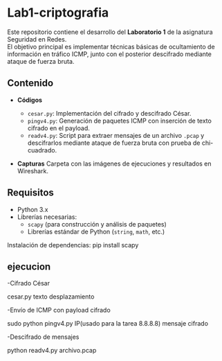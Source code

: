 # Lab1-criptografia
Este repositorio contiene el desarrollo del **Laboratorio 1** de la asignatura Seguridad en Redes.  
El objetivo principal es implementar técnicas básicas de ocultamiento de información en tráfico ICMP, 
junto con el posterior descifrado mediante ataque de fuerza bruta.

## Contenido

- **Códigos**
  - `cesar.py`: Implementación del cifrado y descifrado César.
  - `pingv4.py`: Generación de paquetes ICMP con inserción de texto cifrado en el payload.
  - `readv4.py`: Script para extraer mensajes de un archivo `.pcap` y descifrarlos mediante ataque de fuerza bruta con prueba de chi-cuadrado.

- **Capturas**
  Carpeta con las imágenes de ejecuciones y resultados en Wireshark.

## Requisitos

- Python 3.x  
- Librerías necesarias:  
  - `scapy` (para construcción y análisis de paquetes)  
  - Librerías estándar de Python (`string`, `math`, etc.)

Instalación de dependencias:
pip install scapy
## ejecucion

-Cifrado César

cesar.py texto desplazamiento

-Envío de ICMP con payload cifrado

sudo python pingv4.py IP(usado para la tarea 8.8.8.8) mensaje cifrado


-Descifrado de mensajes 

python readv4.py archivo.pcap
